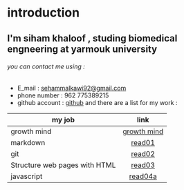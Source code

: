 # introduction 
## I'm siham khaloof , studing biomedical engneering at yarmouk university 
###### you can contact me using :
* E_mail : sehammalkawi92@gmail.com
* phone number : 962 775389215
* github account : [github](https://github.com/sbkhaloof)
and there are a list for my work :

| my job   |    link       |
|----------|:-------------:|
|growth mind|[growth mind](https://sbkhaloof.github.io/growthmindsit/growthmind) |
| markdown |[read01](https://sbkhaloof.github.io/growthmindsit/read01)|
| git |[read02](https://sbkhaloof.github.io/growthmindsit/read02)|
| Structure web pages with HTML  |[read03]( https://sbkhaloof.github.io/growthmindsit/read03)     |
|javascript |[read04a](https://sbkhaloof.github.io/growthmindsit/read04a)|


